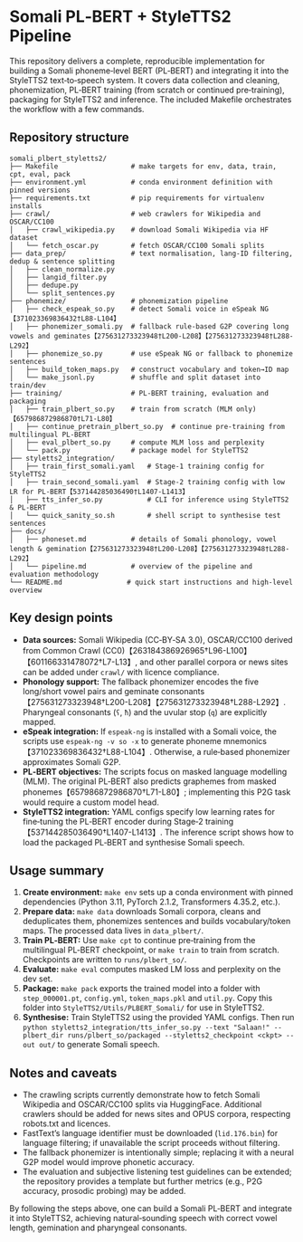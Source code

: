 # Somali PL‑BERT + StyleTTS2 Pipeline

This repository delivers a complete, reproducible implementation for building a Somali phoneme‑level BERT (PL‑BERT) and integrating it into the StyleTTS2 text‑to‑speech system.  It covers data collection and cleaning, phonemization, PL‑BERT training (from scratch or continued pre‑training), packaging for StyleTTS2 and inference.  The included Makefile orchestrates the workflow with a few commands.

## Repository structure

```
somali_plbert_styletts2/
├── Makefile                  # make targets for env, data, train, cpt, eval, pack
├── environment.yml           # conda environment definition with pinned versions
├── requirements.txt          # pip requirements for virtualenv installs
├── crawl/                    # web crawlers for Wikipedia and OSCAR/CC100
│   ├── crawl_wikipedia.py    # download Somali Wikipedia via HF dataset
│   └── fetch_oscar.py        # fetch OSCAR/CC100 Somali splits
├── data_prep/                # text normalisation, lang‑ID filtering, dedup & sentence splitting
│   ├── clean_normalize.py
│   ├── langid_filter.py
│   ├── dedupe.py
│   └── split_sentences.py
├── phonemize/                # phonemization pipeline
│   ├── check_espeak_so.py    # detect Somali voice in eSpeak NG【371023369836432†L88-L104】
│   ├── phonemizer_somali.py  # fallback rule‑based G2P covering long vowels and geminates【275631273323948†L200-L208】【275631273323948†L288-L292】
│   ├── phonemize_so.py       # use eSpeak NG or fallback to phonemize sentences
│   ├── build_token_maps.py   # construct vocabulary and token→ID map
│   └── make_jsonl.py         # shuffle and split dataset into train/dev
├── training/                 # PL‑BERT training, evaluation and packaging
│   ├── train_plbert_so.py    # train from scratch (MLM only)【657986872986870†L71-L80】
│   ├── continue_pretrain_plbert_so.py  # continue pre‑training from multilingual PL‑BERT
│   ├── eval_plbert_so.py     # compute MLM loss and perplexity
│   └── pack.py               # package model for StyleTTS2
├── styletts2_integration/
│   ├── train_first_somali.yaml   # Stage‑1 training config for StyleTTS2
│   ├── train_second_somali.yaml  # Stage‑2 training config with low LR for PL‑BERT【537144285036490†L1407-L1413】
│   ├── tts_infer_so.py           # CLI for inference using StyleTTS2 & PL‑BERT
│   └── quick_sanity_so.sh        # shell script to synthesise test sentences
├── docs/
│   ├── phoneset.md           # details of Somali phonology, vowel length & gemination【275631273323948†L200-L208】【275631273323948†L288-L292】
│   └── pipeline.md           # overview of the pipeline and evaluation methodology
└── README.md                # quick start instructions and high‑level overview
```

## Key design points

- **Data sources:** Somali Wikipedia (CC‑BY‑SA 3.0), OSCAR/CC100 derived from Common Crawl (CC0)【263184386926965†L96-L100】【601166331478072†L7-L13】, and other parallel corpora or news sites can be added under `crawl/` with licence compliance.
- **Phonology support:** The fallback phonemizer encodes the five long/short vowel pairs and geminate consonants【275631273323948†L200-L208】【275631273323948†L288-L292】.  Pharyngeal consonants (`ʕ`, `ħ`) and the uvular stop (`q`) are explicitly mapped.
- **eSpeak integration:** If `espeak-ng` is installed with a Somali voice, the scripts use `espeak-ng -v so -x` to generate phoneme mnemonics【371023369836432†L88-L104】.  Otherwise, a rule‑based phonemizer approximates Somali G2P.
- **PL‑BERT objectives:** The scripts focus on masked language modelling (MLM).  The original PL‑BERT also predicts graphemes from masked phonemes【657986872986870†L71-L80】; implementing this P2G task would require a custom model head.
- **StyleTTS2 integration:** YAML configs specify low learning rates for fine‑tuning the PL‑BERT encoder during Stage‑2 training【537144285036490†L1407-L1413】.  The inference script shows how to load the packaged PL‑BERT and synthesise Somali speech.

## Usage summary

1. **Create environment:** `make env` sets up a conda environment with pinned dependencies (Python 3.11, PyTorch 2.1.2, Transformers 4.35.2, etc.).
2. **Prepare data:** `make data` downloads Somali corpora, cleans and deduplicates them, phonemizes sentences and builds vocabulary/token maps.  The processed data lives in `data_plbert/`.
3. **Train PL‑BERT:** Use `make cpt` to continue pre‑training from the multilingual PL‑BERT checkpoint, or `make train` to train from scratch.  Checkpoints are written to `runs/plbert_so/`.
4. **Evaluate:** `make eval` computes masked LM loss and perplexity on the dev set.
5. **Package:** `make pack` exports the trained model into a folder with `step_000001.pt`, `config.yml`, `token_maps.pkl` and `util.py`.  Copy this folder into `StyleTTS2/Utils/PLBERT_Somali/` for use in StyleTTS2.
6. **Synthesise:** Train StyleTTS2 using the provided YAML configs.  Then run `python styletts2_integration/tts_infer_so.py --text "Salaan!" --plbert_dir runs/plbert_so/packaged --styletts2_checkpoint <ckpt> --out out/` to generate Somali speech.

## Notes and caveats

- The crawling scripts currently demonstrate how to fetch Somali Wikipedia and OSCAR/CC100 splits via HuggingFace.  Additional crawlers should be added for news sites and OPUS corpora, respecting robots.txt and licences.
- FastText’s language identifier must be downloaded (`lid.176.bin`) for language filtering; if unavailable the script proceeds without filtering.
- The fallback phonemizer is intentionally simple; replacing it with a neural G2P model would improve phonetic accuracy.
- The evaluation and subjective listening test guidelines can be extended; the repository provides a template but further metrics (e.g., P2G accuracy, prosodic probing) may be added.

By following the steps above, one can build a Somali PL‑BERT and integrate it into StyleTTS2, achieving natural‑sounding speech with correct vowel length, gemination and pharyngeal consonants.